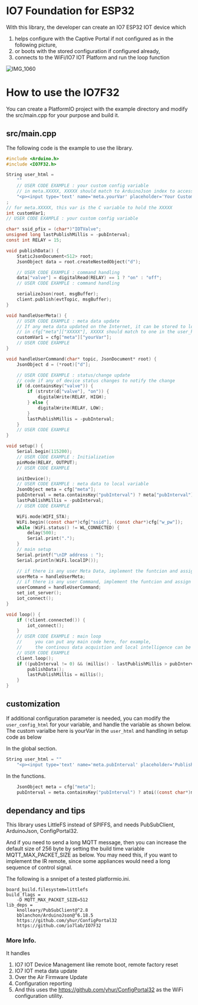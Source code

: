# IO7 Foundation for ESP32

With this library, the developer can create an IO7 ESP32 IOT device which
1. helps configure with the Captive Portal if not configured as in the following picture,
2. or boots with the stored configuration if configured already,
3. connects to the WiFi/IO7 IOT Platform and run the loop function

![IMG_1060](https://github.com/io7lab/IO7F32/assets/13171662/7aa7e114-2456-4545-8268-28557055108f)

# How to use the IO7F32
You can create a PlatformIO project with the example directory and modify the src/main.cpp for your purpose and build it.

## src/main.cpp 
The following code is the example to use the library. 
```c
#include <Arduino.h>
#include <IO7F32.h>

String user_html =
    ""
    // USER CODE EXAMPLE : your custom config variable
    // in meta.XXXXX, XXXXX should match to ArduinoJson index to access
    "<p><input type='text' name='meta.yourVar' placeholder='Your Custom Config'>";
;
// for meta.XXXXX, this var is the C variable to hold the XXXXX
int customVar1;
// USER CODE EXAMPLE : your custom config variable

char* ssid_pfix = (char*)"IOTValve";
unsigned long lastPublishMillis = -pubInterval;
const int RELAY = 15;

void publishData() {
    StaticJsonDocument<512> root;
    JsonObject data = root.createNestedObject("d");

    // USER CODE EXAMPLE : command handling
    data["valve"] = digitalRead(RELAY) == 1 ? "on" : "off";
    // USER CODE EXAMPLE : command handling

    serializeJson(root, msgBuffer);
    client.publish(evtTopic, msgBuffer);
}

void handleUserMeta() {
    // USER CODE EXAMPLE : meta data update
    // If any meta data updated on the Internet, it can be stored to local variable to use for the logic
    // in cfg["meta"]["XXXXX"], XXXXX should match to one in the user_html
    customVar1 = cfg["meta"]["yourVar"];
    // USER CODE EXAMPLE
}

void handleUserCommand(char* topic, JsonDocument* root) {
    JsonObject d = (*root)["d"];

    // USER CODE EXAMPLE : status/change update
    // code if any of device status changes to notify the change
    if (d.containsKey("valve")) {
        if (strstr(d["valve"], "on")) {
            digitalWrite(RELAY, HIGH);
        } else {
            digitalWrite(RELAY, LOW);
        }
        lastPublishMillis = -pubInterval;
    }
    // USER CODE EXAMPLE
}

void setup() {
    Serial.begin(115200);
    // USER CODE EXAMPLE : Initialization
    pinMode(RELAY, OUTPUT);
    // USER CODE EXAMPLE

    initDevice();
    // USER CODE EXAMPLE : meta data to local variable
    JsonObject meta = cfg["meta"];
    pubInterval = meta.containsKey("pubInterval") ? meta["pubInterval"] : 0;
    lastPublishMillis = -pubInterval;
    // USER CODE EXAMPLE

    WiFi.mode(WIFI_STA);
    WiFi.begin((const char*)cfg["ssid"], (const char*)cfg["w_pw"]);
    while (WiFi.status() != WL_CONNECTED) {
        delay(500);
        Serial.print(".");
    }
    // main setup
    Serial.printf("\nIP address : ");
    Serial.println(WiFi.localIP());

    // if there is any user Meta Data, implement the funtcion and assign it to userMeta
    userMeta = handleUserMeta;
    // if there is any user Command, implement the funtcion and assign it to userCommand
    userCommand = handleUserCommand;
    set_iot_server();
    iot_connect();
}

void loop() {
    if (!client.connected()) {
        iot_connect();
    }
    // USER CODE EXAMPLE : main loop
    //     you can put any main code here, for example,
    //     the continous data acquistion and local intelligence can be placed here
    // USER CODE EXAMPLE
    client.loop();
    if ((pubInterval != 0) && (millis() - lastPublishMillis > pubInterval)) {
        publishData();
        lastPublishMillis = millis();
    }
}
```

## customization
If additional configuration parameter is needed, you can modify the `user_config_html` for your variable, and handle the variable as shown below. The custom varialbe here is yourVar in the `user_html` and handling in setup code as below

In the global section.
```c
String user_html = ""
    "<p><input type='text' name='meta.pubInterval' placeholder='Publish Interval'>";
```

In the functions.
```c
    JsonObject meta = cfg["meta"];
    pubInterval = meta.containsKey("pubInterval") ? atoi((const char*)meta["pubInterval"]) : 0;
```


## dependancy and tips
This library uses LittleFS instead of SPIFFS, and needs PubSubClient, ArduinoJson, ConfigPortal32.

And if you need to send a long MQTT message, then you can increase the default size of 256 byte by setting the build time variable MQTT_MAX_PACKET_SIZE as below. You may need this, if you want to implement the IR remote, since some appliances would need a long sequence of control signal.

The following is a snnipet of a tested platformio.ini.

```
board_build.filesystem=littlefs 
build_flags = 
	-D MQTT_MAX_PACKET_SIZE=512
lib_deps = 
	knolleary/PubSubClient@^2.8
	bblanchon/ArduinoJson@^6.18.5
	https://github.com/yhur/ConfigPortal32
	https://github.com/io7lab/IO7F32
 ```

### More Info.
It handles

1. IO7 IOT Device Management like remote boot, remote factory reset
2. IO7 IOT meta data update
3. Over the Air Firmware Update
4. Configuration reporting
5. And this uses the https://github.com/yhur/ConfigPortal32 as the WiFi configuration utility.
